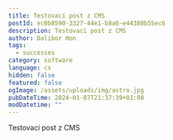 ```yaml
---
title: Testovací post z CMS
postId: ec0b8590-3327-44e1-b8a6-e44388b55ec6
description: Testovací post z CMS
author: Dalibor Hon
tags:
  - successes
category: software
language: cs
hidden: false
featured: false
ogImage: /assets/uploads/img/astro.jpg
pubDateTime: 2024-01-07T21:37:39+01:00
modDatetime: ""
---
```

Testovací post z CMS
